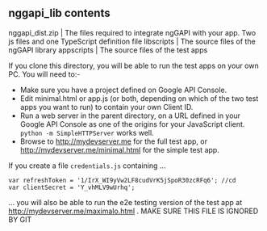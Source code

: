## nggapi_lib contents

nggapi_dist.zip | The files required to integrate ngGAPI with your app. Two js files and one TypeScript definition file
libscripts | The source files of the ngGAPI library
appscripts | The source files of the test apps

If you clone this directory, you will be able to run the test apps on your own PC. 
You will need to:-

 * Make sure you have a project defined on Google API Console.
 * Edit minimal.html or app.js (or both, depending on which of the two test apps you want to run) to contain your own Client ID.
 * Run a web server in the parent directory, on a URL defined in your Google API Console as one of the origins for your JavaScript client. ` python -m SimpleHTTPServer` works well.
 * Browse to http://mydevserver.me for the full test app, or http://mydevserver.me/minimal.html for the simple test app.
 
 If you create a file `credentials.js` containing ...
 ```
 var refreshToken = '1/IrX_WI9yVw2LF8cudVrK5jSpoR30zcRFq6'; //cd
 var clientSecret = 'Y_vhMLV9wUrhq';
 ```
... you will also be able to run the e2e testing version of the test app at http://mydevserver.me/maximalo.html . 
MAKE SURE THIS FILE IS IGNORED BY GIT
